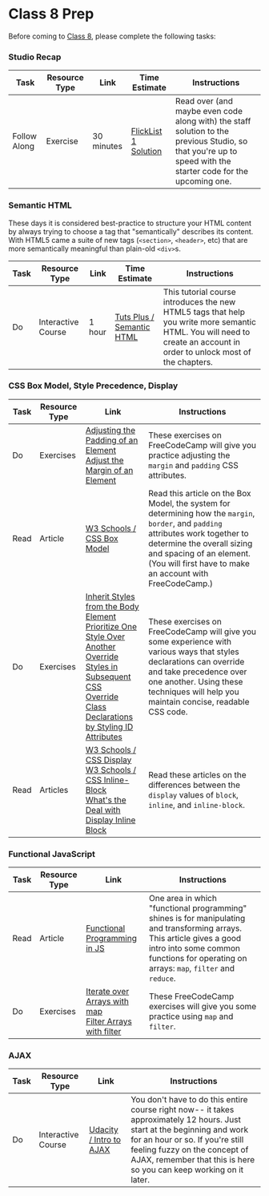 
# Class 8 Prep

Before coming to [Class 8](../class8), please complete the following tasks:

### Studio Recap
Task | Resource Type | Link | Time Estimate | Instructions
-----|---------------|------|---------------|-------------
Follow Along | Exercise | 30 minutes | [FlickList 1 Solution](https://github.com/LaunchCodeEducation/flicklist/tree/studio1-staff-solution) | Read over (and maybe even code along with) the staff solution to the previous Studio, so that you're up to speed with the starter code for the upcoming one.


### Semantic HTML

These days it is considered best-practice to structure your HTML content by always trying to choose a tag that "semantically" describes its content. With HTML5 came a suite of new tags (`<section>`, `<header>`, etc) that are more semantically meaningful than plain-old `<div>`s.

Task | Resource Type | Link | Time Estimate | Instructions
-----|---------------|------|---------------|-------------
Do | Interactive Course | 1 hour | [Tuts Plus / Semantic HTML][semantic-tutorial] | This tutorial course introduces the new HTML5 tags that help you write more semantic HTML. You will need to create an account in order to unlock most of the chapters.


[semantic-tutorial]: http://webdesign.tutsplus.com/courses/semantic-html-how-to-structure-web-pages


### CSS Box Model, Style Precedence, Display
Task | Resource Type | Link | Instructions
-----|---------------|------|-------------
Do | Exercises | <a href="https://www.freecodecamp.com/challenges/adjusting-the-padding-of-an-element" target="_blank">Adjusting the Padding of an Element</a> <br/> <a href="https://www.freecodecamp.com/challenges/adjust-the-margin-of-an-element" target="_blank">Adjust the Margin of an Element</a> | These exercises on FreeCodeCamp will give you practice adjusting the `margin` and `padding` CSS attributes.
Read | Article | <a href="http://www.w3schools.com/css/css_boxmodel.asp" target="_blank"> W3 Schools / CSS Box Model </a> | Read this article on the Box Model, the system for determining how the `margin`, `border`, and `padding` attributes work together to determine the overall sizing and spacing of an element. (You will first have to make an account with FreeCodeCamp.)
Do | Exercises | <a href="https://www.freecodecamp.com/challenges/inherit-styles-from-the-body-element" target="_blank">Inherit Styles from the Body Element</a> <br/> <a href="https://www.freecodecamp.com/challenges/prioritize-one-style-over-another" target="_blank">Prioritize One Style Over Another</a> <br/> <a href="https://www.freecodecamp.com/challenges/override-styles-in-subsequent-css"  target="_blank">Override Styles in Subsequent CSS</a> </br> <a href="https://www.freecodecamp.com/challenges/override-class-declarations-by-styling-id-attributes" target="_blank">Override Class Declarations by Styling ID Attributes</a> | These exercises on FreeCodeCamp will give you some experience with various ways that styles declarations can override and take precedence over one another. Using these techniques will help you maintain concise, readable CSS code.
Read | Articles | <a href="http://www.w3schools.com/css/css_inline-block.asp" target="_blank">W3 Schools / CSS Display</a> <br/> <a href="http://www.w3schools.com/css/css_inline-block.asp" target="_blank">W3 Schools / CSS Inline-Block</a> <br/> <a href="https://designshack.net/articles/css/whats-the-deal-with-display-inline-block/" target="_blank"> What's the Deal with Display Inline Block</a> | Read these articles on the differences between the `display` values of `block`, `inline`, and `inline-block`.

### Functional JavaScript
Task | Resource Type | Link | Instructions
-----|---------------|------|-------------
Read | Article | <a href="http://cryto.net/~joepie91/blog/2015/05/04/functional-programming-in-javascript-map-filter-reduce/" target="_blank">Functional Programming in JS</a> | One area in which "functional programming" shines is for manipulating and transforming arrays. This article gives a good intro into some common functions for operating on arrays: `map`, `filter` and `reduce`.
Do | Exercises | <a href="https://www.freecodecamp.com/challenges/iterate-over-arrays-with-map" target="_blank">Iterate over Arrays with map</a> <br/> <a href="https://www.freecodecamp.com/challenges/filter-arrays-with-filter" target="_blank">Filter Arrays with filter</a> | These FreeCodeCamp exercises will give you some practice using `map` and `filter`.

### AJAX
Task | Resource Type | Link | Instructions
-----|---------------|------|-------------
Do | Interactive Course | <a href="https://classroom.udacity.com/courses/ud110/" target="_blank">Udacity / Intro to AJAX</a> | You don't have to do this entire course right now-- it takes approximately 12 hours. Just start at the beginning and work for an hour or so. If you're still feeling fuzzy on the concept of AJAX, remember that this is here so you can keep working on it later.
